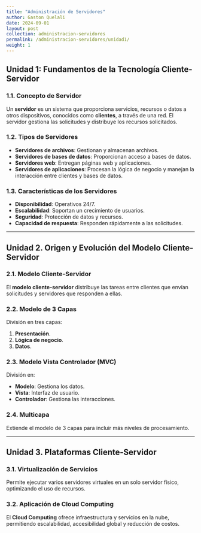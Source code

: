 ```yaml
---
title: "Administración de Servidores"
author: Gaston Quelali
date: 2024-09-01
layout: post
collection: administracion-servidores
permalink: /administracion-servidores/unidad1/
weight: 1
---
```


## Unidad 1: Fundamentos de la Tecnología Cliente-Servidor

### 1.1. Concepto de Servidor
Un **servidor** es un sistema que proporciona servicios, recursos o datos a otros dispositivos, conocidos como **clientes**, a través de una red. El servidor gestiona las solicitudes y distribuye los recursos solicitados.

### 1.2. Tipos de Servidores
- **Servidores de archivos**: Gestionan y almacenan archivos.
- **Servidores de bases de datos**: Proporcionan acceso a bases de datos.
- **Servidores web**: Entregan páginas web y aplicaciones.
- **Servidores de aplicaciones**: Procesan la lógica de negocio y manejan la interacción entre clientes y bases de datos.

### 1.3. Características de los Servidores
- **Disponibilidad**: Operativos 24/7.
- **Escalabilidad**: Soportan un crecimiento de usuarios.
- **Seguridad**: Protección de datos y recursos.
- **Capacidad de respuesta**: Responden rápidamente a las solicitudes.

---

## Unidad 2. Origen y Evolución del Modelo Cliente-Servidor

### 2.1. Modelo Cliente-Servidor
El **modelo cliente-servidor** distribuye las tareas entre clientes que envían solicitudes y servidores que responden a ellas.

### 2.2. Modelo de 3 Capas
División en tres capas:
1. **Presentación**.
2. **Lógica de negocio**.
3. **Datos**.

### 2.3. Modelo Vista Controlador (MVC)
División en:
- **Modelo**: Gestiona los datos.
- **Vista**: Interfaz de usuario.
- **Controlador**: Gestiona las interacciones.

### 2.4. Multicapa
Extiende el modelo de 3 capas para incluir más niveles de procesamiento.

---

## Unidad 3. Plataformas Cliente-Servidor

### 3.1. Virtualización de Servicios
Permite ejecutar varios servidores virtuales en un solo servidor físico, optimizando el uso de recursos.

### 3.2. Aplicación de Cloud Computing
El **Cloud Computing** ofrece infraestructura y servicios en la nube, permitiendo escalabilidad, accesibilidad global y reducción de costos.
